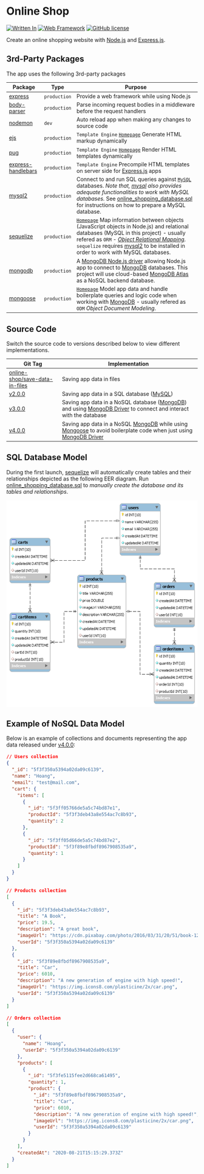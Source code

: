 # Online Shop

[![Written In](https://img.shields.io/badge/Written%20in-Node.js-026e00?style=flat&logo=Node.js)](https://nodejs.org/)
[![Web Framework](https://img.shields.io/badge/Web%20Framework-Express.js-FA8072?style=flat)](https://expressjs.com/)
[![GitHub license](https://img.shields.io/badge/License-MIT-blue?style=flat)](https://mit-license.org/)

Create an online shopping website with [Node.js](https://nodejs.org/) and [Express.js](https://expressjs.com/).

## 3rd-Party Packages

The app uses the following 3rd-party packages

| Package | Type | Purpose |
|---------|-------|---------|
| [express](https://www.npmjs.com/package/express) | `production` | Provide a web framework while using Node.js |
| [body-parser](https://www.npmjs.com/package/body-parser) | `production` | Parse incoming request bodies in a middleware before the request handlers |
| [nodemon](https://www.npmjs.com/package/nodemon) | `dev` | Auto reload app when making any changes to source code |
| [ejs](https://www.npmjs.com/package/ejs) | `production` | `Template Engine` [`Homepage`](https://ejs.co/) Generate HTML markup dynamically |
| [pug](https://www.npmjs.com/package/pug) | `production` | `Template Engine` [`Homepage`](https://pugjs.org/) Render HTML templates dynamically |
| [express-handlebars](https://www.npmjs.com/package/express-handlebars) | `production` | `Template Engine` Precompile HTML templates on server side for [Express.js](https://expressjs.com/) apps |
| [mysql2](https://www.npmjs.com/package/mysql2) | `production` | Connect to and run SQL queries against [`MySQL`](https://www.mysql.com/) databases. _Note that, [mysql](https://www.npmjs.com/package/mysql) also provides adequate functionalities to work with *MySQL* databases._ See [online_shopping_database.sql](./databases/online_shopping_database.sql) for instructions on how to prepare a MySQL database. |
| [sequelize](https://www.npmjs.com/package/sequelize) | `production` | [`Homepage`](https://sequelize.org/) Map information between objects (JavaScript objects in Node.js) and relational databases (MySQL in this project) - usually refered as `ORM` - [_Object Relational Mapping_](https://en.wikipedia.org/wiki/Object-relational_mapping). `sequelize` requires [mysql2](https://www.npmjs.com/package/mysql2) to be installed in order to work with MySQL databases. |
| [mongodb](https://www.npmjs.com/package/mongodb) | `production` | A [MongoDB Node.js driver](https://github.com/mongodb/node-mongodb-native) allowing Node.js app to connect to [MongoDB](https://www.mongodb.com/) databases. This project will use cloud-based [MongoDB Atlas](https://www.mongodb.com/cloud/atlas) as a NoSQL backend database. |
| [mongoose](https://www.npmjs.com/package/mongoose) | `production` | [`Homepage`](https://mongoosejs.com/) Model app data and handle boilerplate queries and logic code when working with [MongoDB](https://www.mongodb.com/) - usually refered as `ODM` _Object Document Modeling_. |

## Source Code

Switch the source code to versions described below to view different implementations.

| Git Tag | Implementation |
|---------|----------------|
| [online-shop/save-data-in-files](https://github.com/TranXuanHoang/NodeJS/releases/tag/online-shop%2Fsave-data-in-files) | Saving app data in files |
| [v2.0.0](https://github.com/TranXuanHoang/NodeJS/releases/tag/v2.0.0) | Saving app data in a SQL database ([MySQL](https://www.mysql.com/)) |
| [v3.0.0](https://github.com/TranXuanHoang/NodeJS/releases/tag/v3.0.0) | Saving app data in a NoSQL database ([MongoDB](https://www.mongodb.com/)) and using [MongoDB Driver](https://github.com/mongodb/node-mongodb-native) to connect and interact with the database |
| [v4.0.0](https://github.com/TranXuanHoang/NodeJS/releases/tag/v4.0.0) | Saving app data in a NoSQL [MongoDB](https://www.mongodb.com/) while using [Mongoose](https://mongoosejs.com/) to avoid boilerplate code when just using [MongoDB Driver](https://github.com/mongodb/node-mongodb-native) |

## SQL Database Model

During the first launch, [sequelize](https://www.npmjs.com/package/sequelize) will automatically create tables and their relationships depicted as the following EER diagram. Run [online_shopping_database.sql](./databases/online_shopping_database.sql) to _manually create the database and its tables and relationships_.

![EER Diagram](./databases/EER_Diagram_of_the_Online_Shopping_Database.png)

## Example of NoSQL Data Model

Below is an example of collections and documents representing the app data released under [v4.0.0](https://github.com/TranXuanHoang/NodeJS/releases/tag/v4.0.0):

```json
// Users collection
{
  "_id": "5f3f350a5394a02da09c6139",
  "name": "Hoang",
  "email": "test@mail.com",
  "cart": {
    "items": [
      {
        "_id": "5f3ff05766de5a5c74bd87e1",
        "productId": "5f3f3deb43a8e554ac7c8b93",
        "quantity": 2
      },
      {
        "_id": "5f3ff05d66de5a5c74bd87e2",
        "productId": "5f3f89e8fbdf8967908535a9",
        "quantity": 1
      }
    ]
  }
}
```

```json
// Products collection
[
  {
    "_id": "5f3f3deb43a8e554ac7c8b93",
    "title": "A Book",
    "price": 19.5,
    "description": "A great book",
    "imageUrl": "https://cdn.pixabay.com/photo/2016/03/31/20/51/book-1296045_960_720.png",
    "userId": "5f3f350a5394a02da09c6139"
  },
  {
    "_id": "5f3f89e8fbdf8967908535a9",
    "title": "Car",
    "price": 6010,
    "description": "A new generation of engine with high speed!",
    "imageUrl": "https://img.icons8.com/plasticine/2x/car.png",
    "userId": "5f3f350a5394a02da09c6139"
  }
]
```

```json
// Orders collection
[
  {
    "user": {
      "name": "Hoang",
      "userId": "5f3f350a5394a02da09c6139"
    },
    "products": [
      {
        "_id": "5f3fe5115fee2d668ca61495",
        "quantity": 1,
        "product": {
          "_id": "5f3f89e8fbdf8967908535a9",
          "title": "Car",
          "price": 6010,
          "description": "A new generation of engine with high speed!",
          "imageUrl": "https://img.icons8.com/plasticine/2x/car.png",
          "userId": "5f3f350a5394a02da09c6139"
        }
      }
    ],
    "createdAt": "2020-08-21T15:15:29.373Z"
  }
]
```
